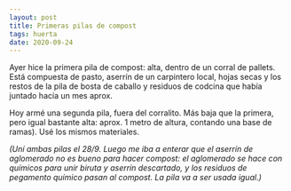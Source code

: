 ```yaml
---
layout: post
title: Primeras pilas de compost
tags: huerta
date: 2020-09-24
---
```


Ayer hice la primera pila de compost: alta, dentro de un corral de pallets. Está compuesta de pasto, aserrín de un carpintero local, hojas secas y los restos de la pila de bosta de caballo y residuos de codcina que había juntado hacía un mes aprox.

Hoy armé una segunda pila, fuera del corralito. Más baja que la primera, pero igual bastante alta: aprox. 1 metro de altura, contando una base de ramas). Usé los mismos materiales.

*(Uní ambas pilas el 28/9. Luego me iba a enterar que el aserrín de aglomerado no es bueno para hacer compost: el aglomerado se hace con químicos para unir biruta y aserrín descartado, y los residuos de pegamento químico pasan al compost. La pila va a ser usada igual.)*
